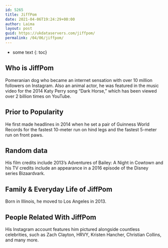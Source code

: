 ```yaml
---
id: 5265
title: JiffPom
date: 2021-04-06T19:24:29+00:00
author: Laima
layout: post
guid: https://ukdataservers.com/jiffpom/
permalink: /04/06/jiffpom/
---
```


* some text
{: toc}


## Who is JiffPom
                  
                  
                  
Pomeranian dog who became an internet sensation with over 10 million followers on Instagram. Also an animal actor, he was featured in the music video for the 2014 Katy Perry song &#8220;Dark Horse,&#8221; which has been viewed over 2 billion times on YouTube. 
                  
              
            
              
            
                
                
                
## Prior to Popularity
                  
                  
                  
He first made headlines in 2014 when he set a pair of Guinness World Records for the fastest 10-meter run on hind legs and the fastest 5-meter run on front paws. 
                  
              
            
              
            
                
                
                
## Random data
                  
                  
                  
His film credits include 2013&#8217;s Adventures of Bailey: A Night in Cowtown and his TV credits include an appearance in a 2016 episode of the Disney series Bizaardvark.
                  
              
            
              
            
                
                
                
## Family & Everyday Life of JiffPom
                  
                  
                  
Born in Illinois, he moved to Los Angeles in 2013. 
                  
              
            
              
            
                
                
                
## People Related With JiffPom
                  
                  
                  
His Instagram account features him pictured alongside countless celebrities, such as Zach Clayton, HRVY, Kristen Hancher, Christian Collins, and many more. 
                  
              
            
              
            
                
              
            
              
              
            
            
              
            
          
          
          